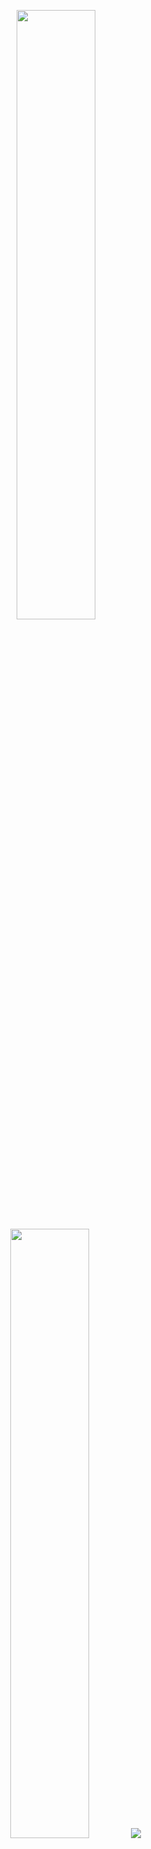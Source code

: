 <p align="center">
  <img height="50%" width="auto" src ="https://github-readme-stats.vercel.app/api?username=impalatore&show_icons=true&count_private=true&theme=darcula&hide_border=true&hide=issues,contribs&bg_color=00000000">
  <img height="50%" width="auto" src ="https://github-readme-stats.vercel.app/api/top-langs/?username=impalatore&layout=compact&hide_border=true&theme=darcula&bg_color=00000000&langs_count=6&hide=jupyter%20notebook,tex,css,php">
  <img src ="https://github-readme-streak-stats.herokuapp.com?user=aveek-saha&theme=impalatore&hide_border=true&background=FFFFFF00">
  <br>
</p>
